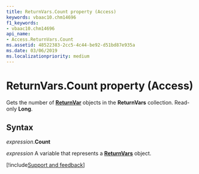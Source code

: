 ```yaml
---
title: ReturnVars.Count property (Access)
keywords: vbaac10.chm14696
f1_keywords:
- vbaac10.chm14696
api_name:
- Access.ReturnVars.Count
ms.assetid: 48522383-2cc5-4c44-be92-d51bd87e935a
ms.date: 03/06/2019
ms.localizationpriority: medium
---
```



# ReturnVars.Count property (Access)

Gets the number of **[ReturnVar](Access.ReturnVar.md)** objects in the **ReturnVars** collection. Read-only **Long**.


## Syntax

_expression_.**Count**

_expression_ A variable that represents a **[ReturnVars](Access.ReturnVars.md)** object.



[!include[Support and feedback](~/includes/feedback-boilerplate.md)]